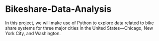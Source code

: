 # Bikeshare-Data-Analysis
In this project, we will make use of Python to explore data related to bike share systems for three major cities in the United States—Chicago, New York City, and Washington.
